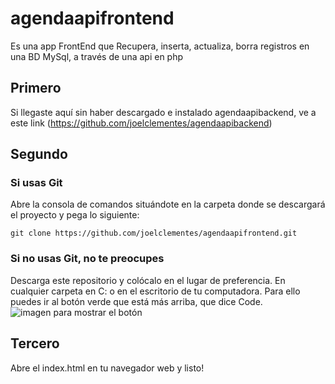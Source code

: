 # agendaapifrontend
Es una app FrontEnd que Recupera, inserta, actualiza, borra registros en una BD MySql, a través de una api en php

## Primero
Si llegaste aquí sin haber descargado e instalado agendaapibackend,
ve a este link (https://github.com/joelclementes/agendaapibackend)

## Segundo
### Si usas Git
Abre la consola de comandos situándote en la carpeta donde se descargará el proyecto y pega lo siguiente:
```
git clone https://github.com/joelclementes/agendaapifrontend.git
```

### Si no usas Git, no te preocupes
Descarga este repositorio y colócalo en el lugar de preferencia.
En cualquier carpeta en C: o en el escritorio de tu computadora.
Para ello puedes ir al botón verde que está más arriba, que dice Code.
![imagen para mostrar el botón](https://cpb-us-e1.wpmucdn.com/sites.northwestern.edu/dist/b/3044/files/2021/05/github.png)

## Tercero
Abre el index.html en tu navegador web y listo!
